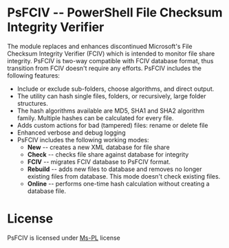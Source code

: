 # PsFCIV -- PowerShell File Checksum Integrity Verifier
The module replaces and enhances discontinued Microsoft's File Checksum Integrity Verifier (FCIV) which is intended to monitor file share integrity.
PsFCIV is two-way compatible with FCIV database format, thus transition from FCIV doesn't require any efforts. PsFCIV includes the following features:

* Include or exclude sub-folders, choose algorithms, and direct output.
* The utility can hash single files, folders, or recursively, large folder structures.
* The hash algorithms available are MD5, SHA1 and SHA2 algorithm family. Multiple hashes can be calculated for every file.
* Adds custom actions for bad (tampered) files: rename or delete file
* Enhanced verbose and debug logging
* PsFCIV includes the following working modes:
  * **New** -- creates a new XML database for file share
  * **Check** -- checks file share against database for integrity
  * **FCIV** -- migrates FCIV database to PsFCIV format.
  * **Rebuild** -- adds new files to database and removes no longer existing files from database. This mode doesn't check existing files.
  * **Online** -- performs one-time hash calculation without creating a database file.
# License
PsFCIV is licensed under [Ms-PL](https://github.com/PKISolutions/PsFCIV/blob/master/License.md) license
